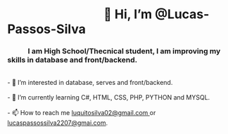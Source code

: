 <h1>&nbsp; &nbsp;&nbsp; &nbsp;&nbsp; &nbsp;&nbsp; &nbsp;&nbsp; &nbsp;&nbsp; &nbsp;&nbsp; &nbsp;&nbsp; &nbsp;&nbsp; &nbsp;&nbsp; &nbsp;&nbsp; &nbsp;👋 Hi, I’m @Lucas-Passos-Silva </h1>

<h3> &nbsp; &nbsp; &nbsp; &nbsp; &nbsp; &nbsp; I am High School/Thecnical student, I am improving my skills in database and front/backend. </h3>


<br>
- 👀 I’m interested in database, serves and front/backend.
<br>
<br>
- 🌱 I’m currently learning C#, HTML, CSS, PHP, PYTHON and MYSQL.
<br>
<br>
- 📫 How to reach me <a href = "mailto:luquitosilva02@gmail.com" > luquitosilva02@gmail.com </a> or <a href = "mailto:lucaspassossilva2207@gmail.com" > lucaspassossilva2207@gmai.com</a>.



<!---
Lucas-Passos-Silva/Lucas-Passos-Silva is a ✨ special ✨ repository because its `README.md` (this file) appears on your GitHub profile.
You can click the Preview link to take a look at your changes.
--->
